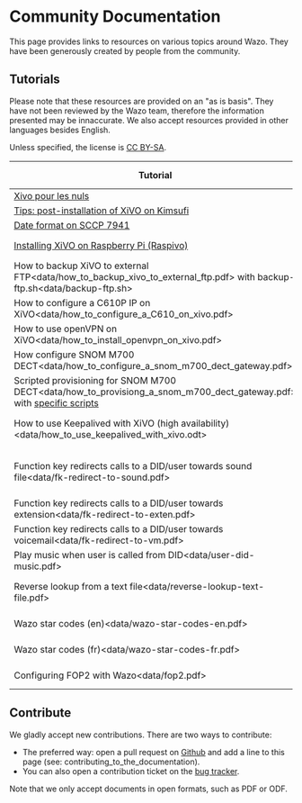 # Community Documentation

This page provides links to resources on various topics around Wazo.
They have been generously created by people from the community.

## Tutorials

Please note that these resources are provided on an "as is basis". They
have not been reviewed by the Wazo team, therefore the information
presented may be innaccurate. We also accept resources provided in other
languages besides English.

Unless specified, the license is [CC
BY-SA](https://creativecommons.org/licenses/by-sa/3.0/).

| Tutorial                                                                                                                                                                                                 | Language | Level        | Author                       | Wazo Version |
| -------------------------------------------------------------------------------------------------------------------------------------------------------------------------------------------------------- | -------- | ------------ | ---------------------------- | ------------ |
| [Xivo pour les nuls](http://xivopourlesnuls.wordpress.com)                                                                                                                                               | French   | Beginner     | Nicolas                      | 2012         |
| [Tips: post-installation of XiVO on Kimsufi]()                                                                                                                                                           | French   | Intermediate | LabCellar                    | 2015         |
| [Date format on SCCP 7941](http://blog.labcellar.com/2015/02/06/xivo-probleme-daffichage-de-lheure-sur-cisco-7941-en-cas-de-redemarrage-dasterisk/)                                                      | French   | Intermediate | LabCellar                    | 2015         |
| [Installing XiVO on Raspberry Pi (Raspivo)](http://raspivo.io/installation-depuis-nos-depots.html)                                                                                                       | French   | Intermediate | Iris Network                 | 2015         |
| <span data-role="download">How to backup XiVO to external FTP\<data/how\_to\_backup\_xivo\_to\_external\_ftp.pdf\></span> with <span data-role="download">backup-ftp.sh\<data/backup-ftp.sh\></span>     | French   | Intermediate | Yohan Vitu                   | 2015         |
| <span data-role="download">How to configure a C610P IP on XiVO\<data/how\_to\_configure\_a\_C610\_on\_xivo.pdf\></span>                                                                                  | French   | Intermediate | Yohan Vitu                   | 2015         |
| <span data-role="download">How to use openVPN on XiVO\<data/how\_to\_install\_openvpn\_on\_xivo.pdf\></span>                                                                                             | French   | Expert       | Yohan Vitu                   | 2015         |
| <span data-role="download">How configure SNOM M700 DECT\<data/how\_to\_configure\_a\_snom\_m700\_dect\_gateway.pdf\></span>                                                                              | French   | Intermediate | Jonathan Thomas              | 2015         |
| <span data-role="download">Scripted provisioning for SNOM M700 DECT\<data/how\_to\_provisiong\_a\_snom\_m700\_dect\_gateway.pdf\></span> with [specific scripts](https://github.com/jthomas74/prov-m700) | French   | Intermediate | Jonathan Thomas              | 2015         |
| <span data-role="download">How to use Keepalived with XiVO (high availability) \<data/how\_to\_use\_keepalived\_with\_xivo.odt\></span>                                                                  | English  | Expert       | Eric Viel (Iper Telecom)     | 16.11        |
| <span data-role="download">Function key redirects calls to a DID/user towards sound file\<data/fk-redirect-to-sound.pdf\></span>                                                                         | French   | Intermediate | Yohan Vitu & Vincent Bouvier | 16.13        |
| <span data-role="download">Function key redirects calls to a DID/user towards extension\<data/fk-redirect-to-exten.pdf\></span>                                                                          | French   | Intermediate | Yohan Vitu                   | 16.13        |
| <span data-role="download">Function key redirects calls to a DID/user towards voicemail\<data/fk-redirect-to-vm.pdf\></span>                                                                             | French   | Intermediate | Yohan Vitu                   | 16.13        |
| <span data-role="download">Play music when user is called from DID\<data/user-did-music.pdf\></span>                                                                                                     | French   | Intermediate | Yohan Vitu                   | 16.13        |
| <span data-role="download">Reverse lookup from a text file\<data/reverse-lookup-text-file.pdf\></span>                                                                                                   | French   | Intermediate | TiJof & Yohan Vitu           | 16.13        |
| <span data-role="download">Wazo star codes (en)\<data/wazo-star-codes-en.pdf\></span>                                                                                                                    | English  | Intermediate | Ward Mundy                   | 2016         |
| <span data-role="download">Wazo star codes (fr)\<data/wazo-star-codes-fr.pdf\></span>                                                                                                                    | French   | Intermediate | Thomas Faure                 | 2017         |
| <span data-role="download">Configuring FOP2 with Wazo\<data/fop2.pdf\></span>                                                                                                                            | English  | Intermediate | Richard Cantin               | 17.04        |

## Contribute

We gladly accept new contributions. There are two ways to contribute:

  - The preferred way: open a pull request on
    [Github](https://github.com/wazo-pbx/wazo-doc) and add a line to
    this page (see:
    <span data-role="ref">contributing\_to\_the\_documentation</span>).
  - You can also open a contribution ticket on the [bug
    tracker](https://projects.wazo.community/projects/xivo/issues).

Note that we only accept documents in open formats, such as PDF or ODF.
